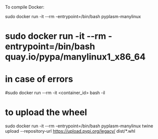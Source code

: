 To compile Docker:

sudo docker run -it --rm -entrypoint=/bin/bash pyplasm-manylinux
# sudo docker run -it --rm -entrypoint=/bin/bash quay.io/pypa/manylinux1_x86_64

# in case of errors
#sudo docker run --rm -it  <container_id> bash -il

# to upload the wheel
sudo docker run -it --rm -entrypoint=/bin/bash pyplasm-manylinux
twine upload --repository-url https://upload.pypi.org/legacy/ dist/*.whl
        
